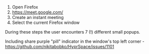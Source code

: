 1. Open Firefox
2. https://meet.google.com/
3. Create an instant meeting
4. Select the current Firefox window

During these steps the user encounters 7 (!) different small popups.

Including share purple "pill" indicator in the window's top left corner - https://github.com/nikitabobko/HyprSpace/issues/1101
